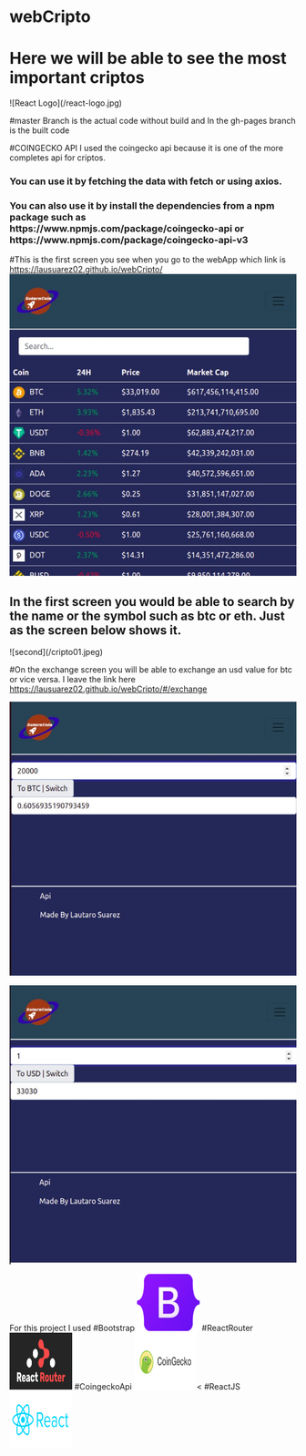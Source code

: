 # webCripto
<h1>Here we will be able to see the most important criptos</h1>
![React Logo](/react-logo.jpg)


#master Branch is the actual code without build and In the gh-pages branch is the built code

#COINGECKO API
<hi> I used the coingecko api because it is one of the more completes api for criptos. </h1>

<h3>You can use it by fetching the data with fetch or using axios.</h3> 

<h3>You can also use it by install the dependencies from a npm package such as https://www.npmjs.com/package/coingecko-api or https://www.npmjs.com/package/coingecko-api-v3 </h3>


#This is the first screen you see when you go to the webApp which link is https://lausuarez02.github.io/webCripto/
![first](/cripto.jpeg) 

<h2>In the first screen you would be able to search by the name or the symbol such as btc or eth. Just as the screen below shows it.</h2>
![second](/cripto01.jpeg)


#On the exchange screen you will be able to exchange an usd value for btc or vice versa. I leave the link here https://lausuarez02.github.io/webCripto/#/exchange




![third](/cripto02.jpeg)

![fourth](/cripto03.jpeg)





For this project I used
#Bootstrap
<img src="bootstrap.png" height="100" width="110"/>
#ReactRouter
<img src="reactRouter.png" height="100" width="110"/>
#CoingeckoApi
<img src="/coin.png" height="100" width="110"/><
#ReactJS
<img src="react-logo.jpg" height="100" width="110"/>





